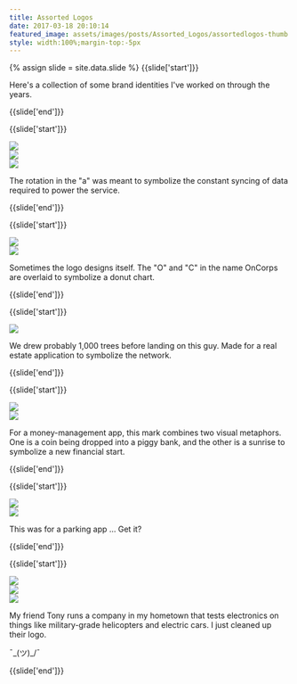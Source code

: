 ```yaml
---
title: Assorted Logos
date: 2017-03-18 20:10:14
featured_image: assets/images/posts/Assorted_Logos/assortedlogos-thumb.png
style: width:100%;margin-top:-5px
---
```

{% assign slide = site.data.slide %}
{{slide['start']}}

Here's a collection of some brand identities I've worked on through the years.

{{slide['end']}}

{{slide['start']}}

<div><img src='{{ absolute_url }}/assets/images/posts/Assorted_Logos/arin-1.png' srcset='{{ absolute_url }}/assets/images/posts/Assorted_Logos/arin-1.png 634w, {{ absolute_url }}/assets/images/posts/Assorted_Logos/arin-1@2x.png 1268w, {{ absolute_url }}/assets/images/posts/Assorted_Logos/arin-1@3x.png 1902w'></div>

<div><img src='{{ absolute_url }}/assets/images/posts/Assorted_Logos/arin-2.png' srcset='{{ absolute_url }}/assets/images/posts/Assorted_Logos/arin-2.png 314w, {{ absolute_url }}/assets/images/posts/Assorted_Logos/arin-2@2x.png 628w, {{ absolute_url }}/assets/images/posts/Assorted_Logos/arin-2@3x.png 942w'></div>

<div><img src='{{ absolute_url }}/assets/images/posts/Assorted_Logos/arin-3.png' srcset='{{ absolute_url }}/assets/images/posts/Assorted_Logos/arin-3.png 314w, {{ absolute_url }}/assets/images/posts/Assorted_Logos/arin-3@2x.png 628w, {{ absolute_url }}/assets/images/posts/Assorted_Logos/arin-3@3x.png 942w'></div>

The rotation in the "a" was meant to symbolize the constant syncing of data required to power the service.

{{slide['end']}}

{{slide['start']}}

<div><img src='{{ absolute_url }}/assets/images/posts/Assorted_Logos/oncorps-1.png' srcset='{{ absolute_url }}/assets/images/posts/Assorted_Logos/oncorps-1.png 314w, {{ absolute_url }}/assets/images/posts/Assorted_Logos/oncorps-1@2x.png 628w, {{ absolute_url }}/assets/images/posts/Assorted_Logos/oncorps-1@3x.png 942w'></div>

<div><img src='{{ absolute_url }}/assets/images/posts/Assorted_Logos/oncorps-2.png' srcset='{{ absolute_url }}/assets/images/posts/Assorted_Logos/oncorps-2.png 154w, {{ absolute_url }}/assets/images/posts/Assorted_Logos/oncorps-2@2x.png 308w, {{ absolute_url }}/assets/images/posts/Assorted_Logos/oncorps-2@3x.png 462w'></div>

Sometimes the logo designs itself. The "O" and "C" in the name OnCorps are overlaid to symbolize a donut chart.

{{slide['end']}}

{{slide['start']}}

<div><img src='{{ absolute_url }}/assets/images/posts/Assorted_Logos/acre-1.png' srcset='{{ absolute_url }}/assets/images/posts/Assorted_Logos/acre-1.png 782w, {{ absolute_url }}/assets/images/posts/Assorted_Logos/acre-1@2x.png 1564w, {{ absolute_url }}/assets/images/posts/Assorted_Logos/acre-1@3x.png 2346w'></div>

We drew probably 1,000 trees before landing on this guy. Made for a real estate application to symbolize the network.

{{slide['end']}}

{{slide['start']}}

<div><img src='{{ absolute_url }}/assets/images/posts/Assorted_Logos/fundwell-1.png' srcset='{{ absolute_url }}/assets/images/posts/Assorted_Logos/fundwell-1.png 234w, {{ absolute_url }}/assets/images/posts/Assorted_Logos/fundwell-1@2x.png 468w, {{ absolute_url }}/assets/images/posts/Assorted_Logos/fundwell-1@3x.png 702w'></div>

<div><img src='{{ absolute_url }}/assets/images/posts/Assorted_Logos/fundwell-2.png' srcset='{{ absolute_url }}/assets/images/posts/Assorted_Logos/fundwell-2.png 554w, {{ absolute_url }}/assets/images/posts/Assorted_Logos/fundwell-2@2x.png 1108w, {{ absolute_url }}/assets/images/posts/Assorted_Logos/fundwell-2@3x.png 1662w'></div>

For a money-management app, this mark combines two visual metaphors. One is a coin being dropped into a piggy bank, and the other is a sunrise to symbolize a new financial start.

{{slide['end']}}

{{slide['start']}}

<div><img src='{{ absolute_url }}/assets/images/posts/Assorted_Logos/pinspot-1.png' srcset='{{ absolute_url }}/assets/images/posts/Assorted_Logos/pinspot-1.png 474w, {{ absolute_url }}/assets/images/posts/Assorted_Logos/pinspot-1@2x.png 948w, {{ absolute_url }}/assets/images/posts/Assorted_Logos/pinspot-1@3x.png 1422w'></div>

<div><img src='{{ absolute_url }}/assets/images/posts/Assorted_Logos/pinspot-2.png' srcset='{{ absolute_url }}/assets/images/posts/Assorted_Logos/pinspot-2.png 315w, {{ absolute_url }}/assets/images/posts/Assorted_Logos/pinspot-2@2x.png 630w, {{ absolute_url }}/assets/images/posts/Assorted_Logos/pinspot-2@3x.png 945w'></div>

This was for a parking app &hellip; Get it?

{{slide['end']}}

{{slide['start']}}

<div><img src='{{ absolute_url }}/assets/images/posts/Assorted_Logos/keystone-1.png' srcset='{{ absolute_url }}/assets/images/posts/Assorted_Logos/keystone-1.png 794w, {{ absolute_url }}/assets/images/posts/Assorted_Logos/keystone-1@2x.png 1588w, {{ absolute_url }}/assets/images/posts/Assorted_Logos/keystone-1@3x.png 2382w'></div>

<div><img src='{{ absolute_url }}/assets/images/posts/Assorted_Logos/keystone-2.png' srcset='{{ absolute_url }}/assets/images/posts/Assorted_Logos/keystone-2.png 555w, {{ absolute_url }}/assets/images/posts/Assorted_Logos/keystone-2@2x.png 1110w, {{ absolute_url }}/assets/images/posts/Assorted_Logos/keystone-2@3x.png 1665w'></div>

<div><img src='{{ absolute_url }}/assets/images/posts/Assorted_Logos/keystone-3.png' srcset='{{ absolute_url }}/assets/images/posts/Assorted_Logos/keystone-3.png 234w, {{ absolute_url }}/assets/images/posts/Assorted_Logos/keystone-3@2x.png 468w, {{ absolute_url }}/assets/images/posts/Assorted_Logos/keystone-3@3x.png 702w'></div>

My friend Tony runs a company in my hometown that tests electronics on things like military-grade helicopters and electric cars. I just cleaned up their logo.

¯\_(ツ)_/¯

{{slide['end']}}